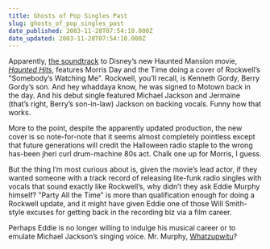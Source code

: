 ```yaml
---
title: Ghosts of Pop Singles Past
slug: ghosts_of_pop_singles_past
date_published: 2003-11-28T07:54:10.000Z
date_updated: 2003-11-28T07:54:10.000Z
---
```


Apparently, [the soundtrack](http://www.amazon.com/exec/obidos/tg/detail/-/B0000UJM3Q/ref=nosim/2020-20) to Disney’s new Haunted Mansion movie, [*Haunted Hits*](http://disney.go.com/disneyrecords/Soundtracks/hauntedmansion/), features Morris Day and the Time doing a cover of Rockwell’s "Somebody’s Watching Me". Rockwell, you’ll recall, is Kenneth Gordy, Berry Gordy’s son. And hey whaddaya know, he was signed to Motown back in the day. And his debut single featured Michael Jackson and Jermaine (that’s right, Berry’s son-in-law) Jackson on backing vocals. Funny how that works.

More to the point, despite the apparently updated production, the new cover is so note-for-note that it seems almost completely pointless except that future generations will credit the Halloween radio staple to the wrong has-been jheri curl drum-machine 80s act. Chalk one up for Morris, I guess.

But the thing I’m most curious about is, given the movie’s lead actor, if they wanted someone with a track record of releasing lite-funk radio singles with vocals that sound exactly like Rockwell’s, why didn’t they ask Eddie Murphy himself? "Party All the Time" is more than qualification enough for doing a Rockwell update, and it might have given Eddie one of those Will Smith-style excuses for getting back in the recording biz via a film career.

Perhaps Eddie is no longer willing to indulge his musical career or to emulate Michael Jackson’s singing voice. Mr. Murphy, [Whatzupwitu](http://www.geocities.com/mjj_29/Lyrics/MJ/watzupwitu.html)?
